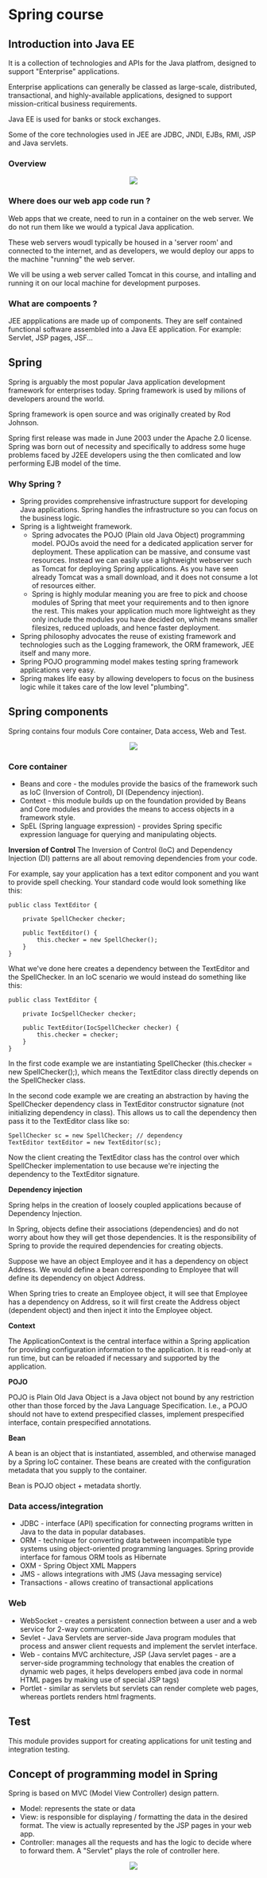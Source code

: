 # Spring course

## Introduction into Java EE
It is a collection of technologies and APIs for the Java platfrom, designed to support "Enterprise" applications.

Enterprise applications can generally be classed as large-scale, distributed, transactional, and highly-available applications, designed to support mission-critical business requirements.

Java EE is used for banks or stock exchanges.

Some of the core technologies used in JEE are JDBC, JNDI, EJBs, RMI, JSP and Java servlets.

### Overview
<div align="center">
	<img src="images/image1.PNG"/>
</div>

### Where does our web app code run ?
Web apps that we create, need to run in a container on the web server. We do not run them like we would a typical Java application.

These web servers woudl typically be housed in a 'server room' and connected to the internet, and as developers, we would deploy our apps to the machine "running" the web server.

We vill be using a web server called Tomcat in this course, and intalling and running it on our local machine for development purposes.

### What are compoents ?
JEE appplications are made up of components. They are self contained functional software assembled into a Java EE application. For example: Servlet, JSP pages, JSF...

## Spring
Spring is arguably the most popular Java application development framework for enterprises today. Spring framework is used by milions of developers around the world.

Spring framework is open source and was originally created by Rod Johnson.

Spring first release was made in June 2003 under the Apache 2.0 license. Spring was born out of necessity and specifically to address some huge problems faced by J2EE developers using the then comlicated and low performing EJB model of the time.

### Why Spring ?
* Spring provides comprehensive infrastructure support for developing Java applications. Spring handles the infrastructure so you can focus on the business logic.
* Spring is a lightweight framework.
	*	 Spring advocates the POJO (Plain old Java Object) programming model. POJOs avoid the need for a dedicated application server for deployment. These application can be massive, and consume vast resources. Instead we can easily use a lightweight webserver such as Tomcat for deploying Spring applications. As you have seen already Tomcat was a small download, and it does not consume a lot of resources either.
	*	 Spring is highly modular meaning you are free to pick and choose modules of Spring that meet your requirements and to then ignore the rest. This makes your application much more lightweight as they only include the modules you have decided on, which means smaller filesizes, reduced uploads, and hence faster deployment.
* Spring philosophy advocates the reuse of existing framework and technologies such as the Logging framework, the ORM framework, JEE itself and many more.
* Spring POJO programming model makes testing spring framework applications very easy.
* Spring makes life easy by allowing developers to focus on the business logic while it takes care of the low level "plumbing".

## Spring components
Spring contains four moduls Core container, Data access, Web and Test.

<div align="center">
	<img src="images/image2.png"/>
</div>

### Core container
* Beans and core - the modules provide the basics of the framework such as IoC (Inversion of Control), DI (Dependency injection).
* Context - this module builds up on the foundation provided by Beans and Core modules and provides the means to access objects in a framework style.
* SpEL (Spring language expression) - provides Spring specific expression language for querying and manipulating objects.

**Inversion of Control**
The Inversion of Control (IoC) and Dependency Injection (DI) patterns are all about removing dependencies from your code.

For example, say your application has a text editor component and you want to provide spell checking. Your standard code would look something like this:

```
public class TextEditor {

    private SpellChecker checker;

    public TextEditor() {
        this.checker = new SpellChecker();
    }
}
```

What we've done here creates a dependency between the TextEditor and the SpellChecker. In an IoC scenario we would instead do something like this:

```
public class TextEditor {

    private IocSpellChecker checker;

    public TextEditor(IocSpellChecker checker) {
        this.checker = checker;
    }
}
```

In the first code example we are instantiating SpellChecker (this.checker = new SpellChecker();), which means the TextEditor class directly depends on the SpellChecker class.

In the second code example we are creating an abstraction by having the SpellChecker dependency class in TextEditor constructor signature (not initializing dependency in class). This allows us to call the dependency then pass it to the TextEditor class like so:

```
SpellChecker sc = new SpellChecker; // dependency
TextEditor textEditor = new TextEditor(sc);
```

Now the client creating the TextEditor class has the control over which SpellChecker implementation to use because we're injecting the dependency to the TextEditor signature.

**Dependency injection**

Spring helps in the creation of loosely coupled applications because of Dependency Injection.

In Spring, objects define their associations (dependencies) and do not worry about how they will get those dependencies. It is the responsibility of Spring to provide the required dependencies for creating objects.

Suppose we have an object Employee and it has a dependency on object Address. We would define a bean corresponding to Employee that will define its dependency on object Address.

When Spring tries to create an Employee object, it will see that Employee has a dependency on Address, so it will first create the Address object (dependent object) and then inject it into the Employee object.

**Context**

The ApplicationContext is the central interface within a Spring application for providing configuration information to the application. It is read-only at run time, but can be reloaded if necessary and supported by the application.

**POJO**

POJO is Plain Old Java Object is a Java object not bound by any restriction other than those forced by the Java Language Specification. I.e., a POJO should not have to extend prespecified classes, implement prespecified interface, contain prespecified annotations.

**Bean**

A bean is an object that is instantiated, assembled, and otherwise managed by a Spring IoC container. These beans are created with the configuration metadata that you supply to the container.

Bean is POJO object + metadata shortly.


### Data access/integration
* JDBC - interface (API) specification for connecting programs written in Java to the data in popular databases.
* ORM -  technique for converting data between incompatible type systems using object-oriented programming languages. Spring provide interface for famous ORM tools as Hibernate
* OXM - Spring Object XML Mappers
* JMS - allows integrations with JMS (Java messaging service)
* Transactions - allows creatino of transactional applications

### Web
* WebSocket -  creates a persistent connection between a user and a web service for 2-way communication. 
* Sevlet - Java Servlets are server-side Java program modules that process and answer client requests and implement the servlet interface.
* Web - contains MVC architecture, JSP (Java servlet pages - are a server-side programming technology that enables the creation of dynamic web pages, it helps developers embed java code in normal HTML pages by making use of special JSP tags) 
* Portlet - similar as servlets but servlets can render complete web pages, whereas portlets renders html fragments.

## Test
This module provides support for creating applications for unit testing and integration testing.

## Concept of programming model in Spring
Spring is based on MVC (Model View Controller) design pattern. 

* Model: represents the state or data
* View: is responsible for displaying / formatting the data in the desired format. The view is actually represented by the JSP pages in your web app.
* Controller: manages all the requests and has the logic to decide where to forward them. A "Servlet" plays the role of controller here.

<div align="center">
	<img src="images/image3.PNG"/>
</div>
 
